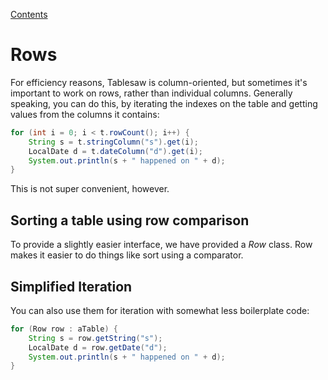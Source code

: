 [Contents](https://tlabs-data.github.io/tablesaw/userguide/toc)

# Rows

For efficiency reasons, Tablesaw is column-oriented, but sometimes it's important to work on rows, rather than individual columns. Generally speaking, you can do this, by iterating the indexes on the table and getting values from the columns it contains:

```java
for (int i = 0; i < t.rowCount(); i++) {
    String s = t.stringColumn("s").get(i);
    LocalDate d = t.dateColumn("d").get(i);
    System.out.println(s + " happened on " + d);
}
```

This is not super convenient, however. 

## Sorting a table using row comparison

To provide a slightly easier interface, we have provided a *Row* class. Row makes it easier to do things like sort using a comparator.

## Simplified Iteration 

You can also use them for iteration with somewhat less boilerplate code:
```java
for (Row row : aTable) { 
    String s = row.getString("s");			       
    LocalDate d = row.getDate("d");
    System.out.println(s + " happened on " + d);   
}
```







